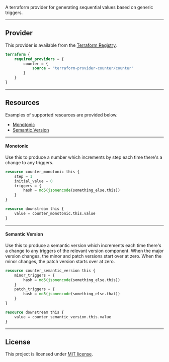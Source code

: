 A terraform provider for generating sequential values based on generic triggers.

---

## Provider

This provider is available from the [Terraform Registry](https://registry.terraform.io/providers/terraform-provider-counter/counter/latest/docs).

```terraform 
terraform {
    required_providers = {
        counter = {
            source = "terraform-provider-counter/counter"
        }
    }
}
```

---

## Resources

Examples of supported resources are provided below.

- [Monotonic](#monotonic)
- [Semantic Version](#semantic-version)

---

#### Monotonic

Use this to produce a number which increments by step each time there's a change to any triggers.

```terraform
resource counter_monotonic this {
    step = 1
    initial_value = 0
    triggers = {
        hash = md5(jsonencode(something_else.this))
    }
}

resource downstream this {
    value = counter_monotonic.this.value
}
```

---

#### Semantic Version

Use this to produce a semantic version which increments each time there's a change to any triggers of the relevant
version component. When the major version changes, the minor and patch versions start over at zero. When the minor
changes, the patch version starts over at zero.

```terraform
resource counter_semantic_version this {
    minor_triggers = {
        hash = md5(jsonencode(something_else.this))
    }
    patch_triggers = {
        hash = md5(jsonencode(something_else.that))
    }
}

resource downstream this {
    value = counter_semantic_version.this.value
}
```

---

## License

This project is licensed under [MIT license](http://opensource.org/licenses/MIT).
